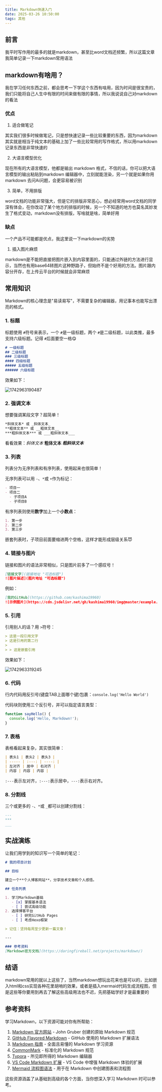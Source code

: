 ```yaml
---
title: Markdown快速入门
date: 2025-03-26 10:50:00
tags: 其他
---
```

## 前言

我平时写作用的最多的就是markdown，甚至比word文档还频繁，所以这篇文章我简单记录一下markdown常用语法

## markdown有啥用？

我在学习任何东西之前，都会思考一下学这个东西有啥用，因为时间是很宝贵的，我们只能将自己人生中有限的时间来做有限的事情，所以我说说自己对markdown的看法

### 优点

1. 适合做笔记

其实我们很多时候做笔记，只是想快速记录一些比较重要的东西，因为markdown其实就是相当于纯文本的基础上加了一些比较常用的写作格式，所以用markdown记录东西是非常快速的

2. 大语言模型优化

现在所有的大语言模型，他都是输出 markdown 格式，不信的话，你可以把大语言模型的输出粘贴到markdown 编辑器中，立刻就能渲染，另一个就是如果你用 markdown 去问Ai问题，会更容易被识别

3. 简单，不用排版

word文档的功能非常强大，但是它的排版非常恶心，想必经常用word文档的同学深有体会，在你改动了某个地方的排版的时候，另一个不知道的地方也莫名其妙发生了格式变动，markdown没有排版，写啥就是啥，简单好用

### 缺点

一个产品不可能都是优点，我这里说一下markdown的劣势

1. 插入图片麻烦

markdown是不能把直接把图片嵌入到内容里面的，只能通过外链的方法进行显示，当然也有用base64转图片这种野路子，但始终不是个好用的方法。图片跟内容分开存，在上传云平台的时候就会非常麻烦

## 常用知识

Markdown的核心理念是"易读易写"，不需要复杂的编辑器，用记事本也能写出漂亮的格式。

### 1. 标题

标题使用 `#`符号来表示，一个 `#`是一级标题，两个 `#`是二级标题，以此类推，最多支持六级标题。记得 `#`后面要空一格😋

```markdown
# 一级标题
## 二级标题
### 三级标题
#### 四级标题
##### 五级标题
###### 六级标题
```

效果如下：

![1742963190487](https://cdn.jsdelivr.net/gh/kashima19960/img@master/%E5%85%B6%E4%BB%96/1742963190487.png)

### 2. 强调文本

想要强调某段文字？超简单！

```markdown
*斜体文本* 或 _斜体文本_
**粗体文本** 或 __粗体文本__
***粗斜体文本*** 或 ___粗斜体文本___
```

看看效果：*斜体文本* **粗体文本** ***粗斜体文本***

### 3. 列表

列表分为无序列表和有序列表，使用起来也很简单！

无序列表可以用 `-`、`*`或 `+`作为标记：

```markdown
- 项目一
- 项目二
  - 子项目A
  - 子项目B
```

有序列表则使用**数字**加上一个**小数点**：

```markdown
1. 第一步
2. 第二步
3. 第三步
```

嵌套列表时，子项目前面要缩进两个空格，这样才能形成层级关系😈

### 4. 链接与图片

链接和图片的语法非常相似，只是图片前多了一个感叹号！

```markdown
[链接文字](链接地址 "可选标题")
![图片描述](图片地址 "可选标题")
```

例如：

```markdown
[我的GitHub](https://github.com/kashima19960)
![示例图片](https://cdn.jsdelivr.net/gh/kashima19960/img@master/example.png)
```

### 5. 引用

引用别人的话？用 `>`符号：

```markdown
> 这是一段引用文字
> 这是引用的第二行
> 
> > 这是嵌套引用
```

效果如下：

![1742963319245](https://cdn.jsdelivr.net/gh/kashima19960/img@master/%E5%85%B6%E4%BB%96/1742963319245.png)

### 6. 代码

行内代码用反引号(键盘TAB上面哪个键)包裹：`console.log('Hello World')`

代码块则使用三个反引号，并可以指定语言类型：

```javascript
function sayHello() {
  console.log('Hello, Markdown!');
}
```

### 7. 表格

表格看起来复杂，其实很简单：

```markdown
| 表头1 | 表头2 | 表头3 |
| ----- | :---: | ----: |
| 左对齐 | 居中 | 右对齐 |
| 内容 | 内容 | 内容 |
```

`:---`表示左对齐，`:---:`表示居中，`---:`表示右对齐。

### 8. 分割线

三个或更多的 `-`、`*`或 `_`都可以创建分割线：

```markdown
---
***
___
```

## 实战演练

让我们用学到的知识写一个简单的笔记：

```markdown
# 我的项目计划

## 目标

建立一个**个人博客网站**，分享技术文章和个人感悟。

## 任务列表

1. 学习Markdown基础
   - [x] 掌握基本语法
   - [ ] 尝试高级功能
2. 选择博客平台
   - [ ] 研究GitHub Pages
   - [ ] 考虑Hexo框架

> 记住：坚持每周至少更新一篇文章！

---

### 参考资料
[Markdown官方文档](https://daringfireball.net/projects/markdown/)
```

## 结语

markdown常用的就以上这些了，当然markdown想玩出花来也是可以的，比如嵌入html和css实现各种花里胡哨的效果，或者是插入mermaid代码生成流程图，但是这些等你要用到再去了解这些高级用法也不迟，先把基础学好才是最重要的

## 参考资料

学习Markdown，以下资源可能对你有所帮助：

1. [Markdown 官方网站](https://daringfireball.net/projects/markdown/) - John Gruber 创建的原始 Markdown 规范
2. [GitHub Flavored Markdown](https://github.github.com/gfm/) - GitHub 使用的 Markdown 扩展语法
3. [Markdown 指南](https://www.markdownguide.org/) - 全面且易懂的 Markdown 学习资源
4. [CommonMark](https://commonmark.org/) - 标准化的 Markdown 规范
5. [Typora](https://typora.io/) - 所见即所得的 Markdown 编辑器
6. [VS Code Markdown 扩展](https://marketplace.visualstudio.com/items?itemName=yzhang.markdown-all-in-one) - VS Code 中增强 Markdown 体验的扩展
7. [Mermaid 流程图语法](https://mermaid-js.github.io/mermaid/#/) - 用于在 Markdown 中创建图表和流程图

这些资源涵盖了从基础到高级的各个方面，当你想深入学习 Markdown 时可以参考。
